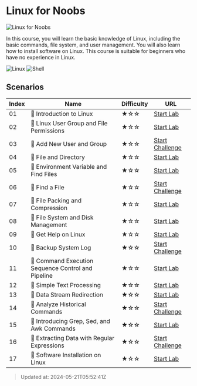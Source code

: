 # Linux for Noobs

![Linux for Noobs](https://cover-creator.labex.io/linux-for-noobs.png)

In this course, you will learn the basic knowledge of Linux, including the basic commands, file system, and user management. You will also learn how to install software on Linux. This course is suitable for beginners who have no experience in Linux.

![Linux](https://img.shields.io/badge/Linux-whitesmoke?style=for-the-badge&logo=linux&link=https%3A%2F%2Flabex.io%2Fskilltrees)
![Shell](https://img.shields.io/badge/Shell-whitesmoke?style=for-the-badge&logo=shell&link=https%3A%2F%2Flabex.io%2Fskilltrees)


## Scenarios

|   Index | Name                                               | Difficulty   | URL                                                                       |
|---------|----------------------------------------------------|--------------|---------------------------------------------------------------------------|
|      01 | 📖 Introduction to Linux                           | ★☆☆          | <a target='_blank' href='https://labex.io/labs/18001'>Start Lab</a>       |
|      02 | 📖 Linux User Group and File Permissions           | ★☆☆          | <a target='_blank' href='https://labex.io/labs/18002'>Start Lab</a>       |
|      03 | 🎯 Add New User and Group                          | ★☆☆          | <a target='_blank' href='https://labex.io/labs/17987'>Start Challenge</a> |
|      04 | 📖 File and Directory                              | ★☆☆          | <a target='_blank' href='https://labex.io/labs/17997'>Start Lab</a>       |
|      05 | 📖 Environment Variable and Find Files             | ★☆☆          | <a target='_blank' href='https://labex.io/labs/17996'>Start Lab</a>       |
|      06 | 🎯 Find a File                                     | ★☆☆          | <a target='_blank' href='https://labex.io/labs/17993'>Start Challenge</a> |
|      07 | 📖 File Packing and Compression                    | ★☆☆          | <a target='_blank' href='https://labex.io/labs/17998'>Start Lab</a>       |
|      08 | 📖 File System and Disk Management                 | ★☆☆          | <a target='_blank' href='https://labex.io/labs/17999'>Start Lab</a>       |
|      09 | 📖 Get Help on Linux                               | ★☆☆          | <a target='_blank' href='https://labex.io/labs/18000'>Start Lab</a>       |
|      10 | 🎯 Backup System Log                               | ★☆☆          | <a target='_blank' href='https://labex.io/labs/17989'>Start Challenge</a> |
|      11 | 📖 Command Execution Sequence Control and Pipeline | ★☆☆          | <a target='_blank' href='https://labex.io/labs/17994'>Start Lab</a>       |
|      12 | 📖 Simple Text Processing                          | ★☆☆          | <a target='_blank' href='https://labex.io/labs/18004'>Start Lab</a>       |
|      13 | 📖 Data Stream Redirection                         | ★☆☆          | <a target='_blank' href='https://labex.io/labs/17995'>Start Lab</a>       |
|      14 | 🎯 Analyze Historical Commands                     | ★☆☆          | <a target='_blank' href='https://labex.io/labs/17988'>Start Challenge</a> |
|      15 | 📖 Introducing Grep, Sed, and Awk Commands         | ★☆☆          | <a target='_blank' href='https://labex.io/labs/18003'>Start Lab</a>       |
|      16 | 🎯 Extracting Data with Regular Expressions        | ★☆☆          | <a target='_blank' href='https://labex.io/labs/17991'>Start Challenge</a> |
|      17 | 📖 Software Installation on Linux                  | ★☆☆          | <a target='_blank' href='https://labex.io/labs/18005'>Start Lab</a>       |

> Updated at: 2024-05-21T05:52:41Z
